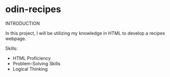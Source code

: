 # odin-recipes

INTRODUCTION

In this project, I will be utilizing my knowledge in HTML to develop a recipes webpage.

Skills:
 - HTML Proficiency
 - Problem-Solving Skills
 - Logical Thinking